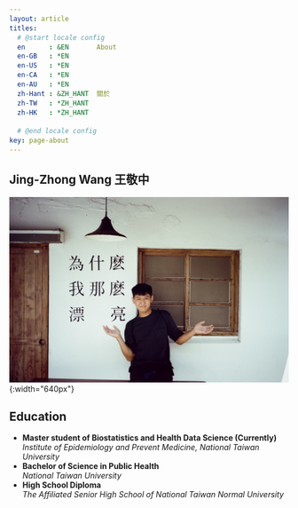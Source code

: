 ```yaml
---
layout: article
titles:
  # @start locale config
  en      : &EN       About
  en-GB   : *EN
  en-US   : *EN
  en-CA   : *EN
  en-AU   : *EN
  zh-Hant : &ZH_HANT  關於
  zh-TW   : *ZH_HANT
  zh-HK   : *ZH_HANT
 
  # @end locale config
key: page-about
---
```

## Jing-Zhong Wang 王敬中

![My Profile Picture](/profile%20picture.JPG){:width="640px"}  

## Education 
- **Master student of Biostatistics and Health Data Science (Currently)**  
  *Institute of Epidemiology and Prevent Medicine, National Taiwan University*
- **Bachelor of Science in Public Health**  
  *National Taiwan University*
- **High School Diploma**  
  *The Affiliated Senior High School of National Taiwan Normal University*